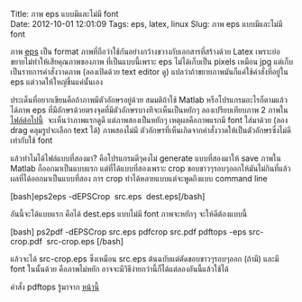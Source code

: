 Title: ภาพ eps แบบมีและไม่มี font  
Date: 2012-10-01 12:01:09
Tags: eps, latex, linux 
Slug: ภาพ eps แบบมีและไม่มี font  


ภาพ <a href="http://en.wikipedia.org/wiki/Encapsulated_PostScript">eps</a> เป็น format ภาพที่ถือว่าใช้กันอย่างกว้างขวางกับเอกสารที่สร้างด้วย Latex เพราะย่อขยายไม่ทำให้เสียคุณภาพของภาพ ที่เป็นแบบนี้เพราะ eps ไม่ได้เก็บเป็น pixels เหมือน jpg แต่เก็บเป็นรายการคำสั่งวาดภาพ (ลองเปิดด้วย text editor ดู) แปลว่าถ้าขยายภาพมันก็แค่ใช้คำสั่งที่อยู่ใน eps แต่วาดให้ใหญ่ขึ้นแค่นั้นเอง

ประเด็นที่อยากเขียนคือถ้าภาพมีตัวอักษรอยู่ด้วย สมมติถ้าใช้ Matlab หรือโปรแกรมอะไรก็ตามแล้วได้ภาพ eps ที่มีอักษรด้วยตรงจุดที่มีตัวอักษรบางทีจะเห็นเป็นหยักๆ ลองเปรียบเทียบภาพ 2 ภาพใน<a href="http://wittawat.com/blog/?attachment_id=1135" rel="attachment wp-att-1135">ไฟล์ต่อไปนี้</a>  จะเห็นว่าภาพแรกดูดี แต่ภาพสองเป็นหยักๆ เหตุผลคือภาพแรกมี font ใส่มาด้วย (ลอง drag คลุมรูปจะเลือก text ได้) ภาพสองไม่มี ตัวอักษรที่เห็นเกิดจากคำสั่งวาดให้เป็นตัวอักษรซึ่งไม่ดีเท่ากับใช้ font

แล้วทำไมได้ไฟล์แบบที่สองมา? คือโปรแกรมดีๆคงไม่ generate แบบที่สองมาให้ save ภาพใน Matlab ก็ออกมาเป็นแบบแรก แต่ที่ได้แบบที่สองเพราะ crop ขอบขาวๆรอบๆออกให้มันไม่กินที่แล้วผลที่ได้ออกมาเป็นแบบที่สอง การ crop ทำได้หลายแบบแต่จะพูดถึงแบบ command line

[bash]eps2eps -dEPSCrop  src.eps  dest.eps[/bash]

อันนี้จะได้แบบแรก คือได้ dest.eps แบบไม่มี font ภาพจะหยักๆ จะให้ดีต้องแบบนี้

[bash]
ps2pdf -dEPSCrop src.eps
pdfcrop src.pdf
pdftops -eps src-crop.pdf  src-crop.eps
[/bash]

แล้วจะได้ src-crop.eps ซึ่งเหมือน src.eps ต้นฉบับแต่ตัดขอบขาวๆรอบๆออก (ถ้ามี) และมี font ในนั้นด้วย คือภาพไม่หยัก อาจจะมีวิธีง่ายกว่านี้ก็ได้แต่ลองอันนี้แล้วใช้ได้

คำสั่ง pdftops รู้มาจาก <a href="http://www.iml.ece.mcgill.ca/~stephan/ooeps">หน้านี้ </a>
